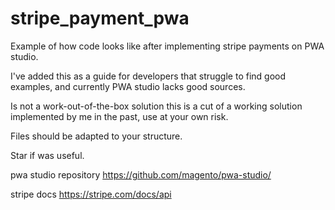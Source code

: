 # stripe_payment_pwa

Example of how code looks like after implementing stripe payments on PWA studio.

I've added this as a guide for developers that struggle to find good examples, and currently PWA studio lacks good sources.

Is not a work-out-of-the-box solution this is a cut of a working solution implemented by me in the past, use at your own risk.

Files should be adapted to your structure.

Star if was useful.

pwa studio repository
https://github.com/magento/pwa-studio/

stripe docs
https://stripe.com/docs/api
